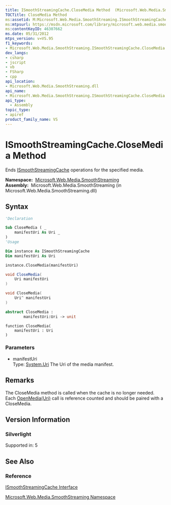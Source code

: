 ```yaml
---
title: ISmoothStreamingCache.CloseMedia Method  (Microsoft.Web.Media.SmoothStreaming)
TOCTitle: CloseMedia Method
ms:assetid: M:Microsoft.Web.Media.SmoothStreaming.ISmoothStreamingCache.CloseMedia(System.Uri)
ms:mtpsurl: https://msdn.microsoft.com/library/microsoft.web.media.smoothstreaming.ismoothstreamingcache.closemedia(v=VS.95)
ms:contentKeyID: 46307662
ms.date: 05/31/2012
mtps_version: v=VS.95
f1_keywords:
- Microsoft.Web.Media.SmoothStreaming.ISmoothStreamingCache.CloseMedia
dev_langs:
- csharp
- jscript
- vb
- FSharp
- cpp
api_location:
- Microsoft.Web.Media.SmoothStreaming.dll
api_name:
- Microsoft.Web.Media.SmoothStreaming.ISmoothStreamingCache.CloseMedia
api_type:
  - Assembly
topic_type:
- apiref
product_family_name: VS
---
```


# ISmoothStreamingCache.CloseMedia Method

Ends [ISmoothStreamingCache](ismoothstreamingcache-interface-microsoft-web-media-smoothstreaming_1.md) operations for the specified media.

**Namespace:**  [Microsoft.Web.Media.SmoothStreaming](microsoft-web-media-smoothstreaming-namespace_1.md)  
**Assembly:**  Microsoft.Web.Media.SmoothStreaming (in Microsoft.Web.Media.SmoothStreaming.dll)

## Syntax

```vb
'Declaration

Sub CloseMedia ( _
    manifestUri As Uri _
)
'Usage

Dim instance As ISmoothStreamingCache
Dim manifestUri As Uri

instance.CloseMedia(manifestUri)
```

```csharp
void CloseMedia(
    Uri manifestUri
)
```

```cpp
void CloseMedia(
    Uri^ manifestUri
)
```

``` fsharp
abstract CloseMedia : 
        manifestUri:Uri -> unit 
```

```jscript
function CloseMedia(
    manifestUri : Uri
)
```

### Parameters

  - manifestUri  
    Type: [System.Uri](https://msdn.microsoft.com/library/txt7706a\(v=vs.95\))  
    The Uri of the media manifest.

## Remarks

The CloseMedia method is called when the cache is no longer needed. Each [OpenMedia(Uri)](ismoothstreamingcache-openmedia-method-microsoft-web-media-smoothstreaming.md) call is reference counted and should be paired with a CloseMedia.

## Version Information

### Silverlight

Supported in: 5  

## See Also

### Reference

[ISmoothStreamingCache Interface](ismoothstreamingcache-interface-microsoft-web-media-smoothstreaming_1.md)

[Microsoft.Web.Media.SmoothStreaming Namespace](microsoft-web-media-smoothstreaming-namespace_1.md)
